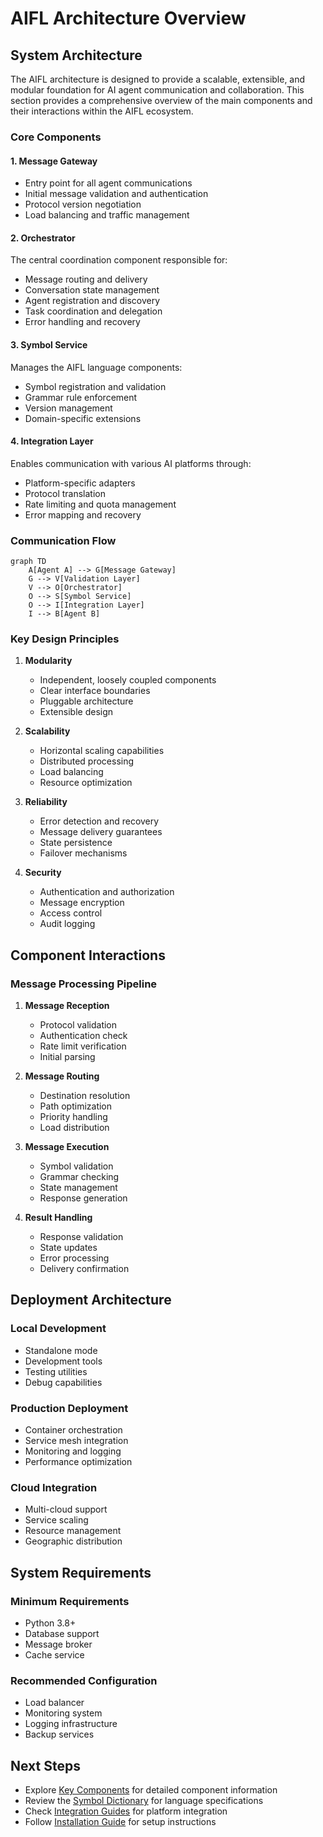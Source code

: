 # AIFL Architecture Overview

## System Architecture

The AIFL architecture is designed to provide a scalable, extensible, and modular foundation for AI agent communication and collaboration. This section provides a comprehensive overview of the main components and their interactions within the AIFL ecosystem.

### Core Components

#### 1. Message Gateway
- Entry point for all agent communications
- Initial message validation and authentication
- Protocol version negotiation
- Load balancing and traffic management

#### 2. Orchestrator
The central coordination component responsible for:
- Message routing and delivery
- Conversation state management
- Agent registration and discovery
- Task coordination and delegation
- Error handling and recovery

#### 3. Symbol Service
Manages the AIFL language components:
- Symbol registration and validation
- Grammar rule enforcement
- Version management
- Domain-specific extensions

#### 4. Integration Layer
Enables communication with various AI platforms through:
- Platform-specific adapters
- Protocol translation
- Rate limiting and quota management
- Error mapping and recovery

### Communication Flow

```mermaid
graph TD
    A[Agent A] --> G[Message Gateway]
    G --> V[Validation Layer]
    V --> O[Orchestrator]
    O --> S[Symbol Service]
    O --> I[Integration Layer]
    I --> B[Agent B]
```

### Key Design Principles

1. **Modularity**
   - Independent, loosely coupled components
   - Clear interface boundaries
   - Pluggable architecture
   - Extensible design

2. **Scalability**
   - Horizontal scaling capabilities
   - Distributed processing
   - Load balancing
   - Resource optimization

3. **Reliability**
   - Error detection and recovery
   - Message delivery guarantees
   - State persistence
   - Failover mechanisms

4. **Security**
   - Authentication and authorization
   - Message encryption
   - Access control
   - Audit logging

## Component Interactions

### Message Processing Pipeline

1. **Message Reception**
   - Protocol validation
   - Authentication check
   - Rate limit verification
   - Initial parsing

2. **Message Routing**
   - Destination resolution
   - Path optimization
   - Priority handling
   - Load distribution

3. **Message Execution**
   - Symbol validation
   - Grammar checking
   - State management
   - Response generation

4. **Result Handling**
   - Response validation
   - State updates
   - Error processing
   - Delivery confirmation

## Deployment Architecture

### Local Development
- Standalone mode
- Development tools
- Testing utilities
- Debug capabilities

### Production Deployment
- Container orchestration
- Service mesh integration
- Monitoring and logging
- Performance optimization

### Cloud Integration
- Multi-cloud support
- Service scaling
- Resource management
- Geographic distribution

## System Requirements

### Minimum Requirements
- Python 3.8+
- Database support
- Message broker
- Cache service

### Recommended Configuration
- Load balancer
- Monitoring system
- Logging infrastructure
- Backup services

## Next Steps

- Explore [Key Components](key-components.md) for detailed component information
- Review the [Symbol Dictionary](symbol-dictionary.md) for language specifications
- Check [Integration Guides](../Integration_Guides/Swarm_API_Integration.md) for platform integration
- Follow [Installation Guide](../Developer_Guide/getting_started.md) for setup instructions